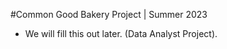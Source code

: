 #Common Good Bakery Project | Summer 2023 

- We will fill this out later. (Data Analyst Project). 
